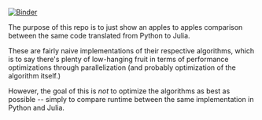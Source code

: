 [![Binder](https://mybinder.org/badge_logo.svg)](https://mybinder.org/v2/gh/jdrusso/julia_benchmarks/HEAD)


The purpose of this repo is to just show an apples to apples comparison between the same code translated from Python to Julia.

These are fairly naive implementations of their respective algorithms, which is to say there's plenty of low-hanging fruit in terms of performance optimizations through parallelization (and probably optimization of the algorithm itself.)

However, the goal of this is *not* to optimize the algorithms as best as possible -- simply to compare runtime between the same implementation in Python and Julia.
